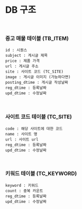 # DB 구조

<br>

### 중고 매물 테이블 **(TB_ITEM)**
```
id : 시퀀스
subject : 게시글 제목
price : 제품 가격
url : 게시글 주소
site : 사이트 코드 (TC_SITE)
image : 게시글 이미지 (가능하다면)
posting_dtime : 게시글 작성날짜
reg_dtime : 등록날짜
upd_dtime : 수정날짜
```

<br>

### 사이트 코드 테이블 **(TC_SITE)**
```
code : 해당 사이트에 대한 코드
name : 사이트 명
url : 사이트 url
reg_dtime : 등록날짜
upd_dtime : 수정날짜
```

<br>

### 키워드 테이블 **(TC_KEYWORD)**
```
keyword : 키워드
count : 중복 카운트
reg_dtime : 등록날짜
upd_dtime : 수정날짜
```
